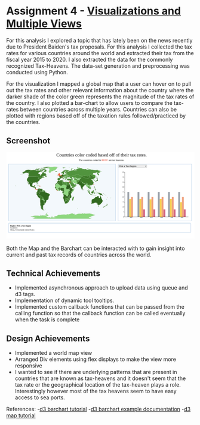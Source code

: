 Assignment 4 - [Visualizations and Multiple Views](https://ashishjumbo.github.io/04-multiple-views/)  
===

For this analysis I explored a topic that has lately been on the news recently due to President Baiden's tax proposals. For this analysis I collected the tax rates for various countries around the world and extracted their tax from the fiscal year 2015 to 2020. I also extracted the data for the commonly recognized Tax-Heavens. The data-set generation and preprocessing was conducted using Python.

For the visualization I mapped a global map that a user can hover on to pull out the tax rates and other relevant information about the country where the darker shade of the color green represents the magnitude of the tax rates of the country. I also plotted a bar-chart to allow users to compare the tax-rates between countries across multiple years. Countries can also be plotted with regions based off of the taxation rules followed/practiced by the countries.   

Screenshot
-----------------
![Example Image](./images/screenshot3.png)


Both the Map and the Barchart can be interacted with to gain insight into current and past tax records of countries across the world.

Technical Achievements
------------
- Implemented asynchronous approach to upload data using queue and d3 tags.
- Implementation of dynamic tool tooltips.
- Implemented custom callback functions that can be passed from the calling function so that the callback function can be called eventually when the task is complete

Design Achievements
----------------
- Implemented a world map view
- Arranged Div elements using flex displays to make the view more responsive
- I wanted to see if there are underlying patterns that are present in countries that are known as tax-heavens and it doesn't seem that the tax rate or the geographical location of the tax-heaven plays a role. Interestingly however most of the tax heavens seem to have easy access to sea ports.

References:
-[d3 barchart tutorial](https://bl.ocks.org/mbostock/3885304)
-[d3 barchart example documentation](https://www.d3-graph-gallery.com/barplot.html)
-[d3 map tutorial](https://www.d3-graph-gallery.com/graph/choropleth_hover_effect.html)
